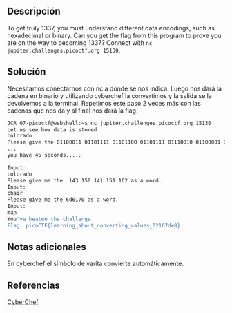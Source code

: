 ## Descripción

To get truly 1337, you must understand different data encodings, such as hexadecimal or binary. Can you get the flag from this program to prove you are on the way to becoming 1337? Connect with `nc jupiter.challenges.picoctf.org 15130`.

## Solución

Necesitamos conectarnos con nc a donde se nos indica. Luego nos dará la cadena en binario y utilizando cyberchef la convertimos y la salida se la devolvemos a la terminal. Repetimos este paso 2 veces más con las cadenas que nos da y al final nos dará la flag.

``` bash
JCR_07-picoctf@webshell:~$ nc jupiter.challenges.picoctf.org 15130
Let us see how data is stored
colorado
Please give the 01100011 01101111 01101100 01101111 01110010 01100001 01100100 01101111 as a word.
...
you have 45 seconds.....

Input:
colorado
Please give me the  143 150 141 151 162 as a word.
Input:
chair
Please give me the 6d6170 as a word.
Input:
map
You've beaten the challenge
Flag: picoCTF{learning_about_converting_values_02167de8}
```
## Notas adicionales

En cyberchef el símbolo de varita convierte automáticamente.
## Referencias

[CyberChef](https://gchq.github.io/CyberChef/)
